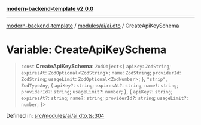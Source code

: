 [**modern-backend-template v2.0.0**](../../../../README.md)

***

[modern-backend-template](../../../../modules.md) / [modules/ai/ai.dto](../README.md) / CreateApiKeySchema

# Variable: CreateApiKeySchema

> `const` **CreateApiKeySchema**: `ZodObject`\<\{ `apiKey`: `ZodString`; `expiresAt`: `ZodOptional`\<`ZodString`\>; `name`: `ZodString`; `providerId`: `ZodString`; `usageLimit`: `ZodOptional`\<`ZodNumber`\>; \}, `"strip"`, `ZodTypeAny`, \{ `apiKey?`: `string`; `expiresAt?`: `string`; `name?`: `string`; `providerId?`: `string`; `usageLimit?`: `number`; \}, \{ `apiKey?`: `string`; `expiresAt?`: `string`; `name?`: `string`; `providerId?`: `string`; `usageLimit?`: `number`; \}\>

Defined in: [src/modules/ai/ai.dto.ts:304](https://github.com/maemreyo/saas-4cus-nodejs/blob/1a77de11cd6eaefe66c31c7f5de281673fc25ce5/src/modules/ai/ai.dto.ts#L304)
